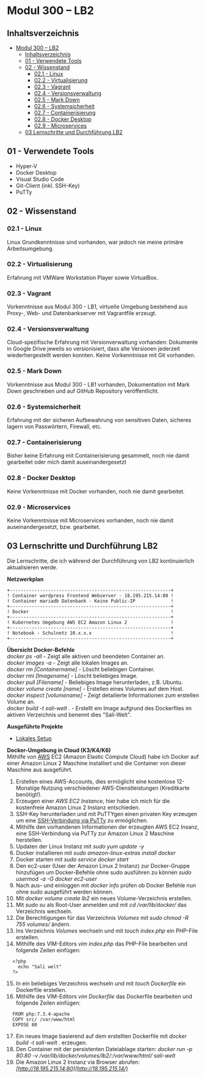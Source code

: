 # Modul 300 – LB2

## Inhaltsverzeichnis
- [Modul 300 – LB2](#modul-300-%E2%80%93-lb2)
  - [Inhaltsverzeichnis](#inhaltsverzeichnis)
  - [01 - Verwendete Tools](#01---verwendete-tools)
  - [02 - Wissenstand](#02---wissenstand)
    - [02.1 - Linux](#021---linux)
    - [02.2 - Virtualisierung](#022---virtualisierung)
    - [02.3 - Vagrant](#023---vagrant)
    - [02.4 - Versionsverwaltung](#024---versionsverwaltung)
    - [02.5 - Mark Down](#025---mark-down)
    - [02.6 - Systemsicherheit](#026---systemsicherheit)
    - [02.7 - Containerisierung](#027---containerisierung)
    - [02.8 - Docker Desktop](#028---docker-desktop)
    - [02.9 - Microservices](#029---microservices)
  - [03 Lernschritte und Durchführung LB2](#03-lernschritte-und-durchf%C3%BChrung-lb2)


## 01 - Verwendete Tools
* Hyper-V
* Docker Desktop
* Visual Studio Code
* Git-Client (inkl. SSH-Key)
* PuTTy
  
## 02 - Wissenstand

### 02.1 - Linux
Linux Grundkenntnisse sind vorhanden, war jedoch nie meine primäre Arbeitsumgebung.

### 02.2 - Virtualisierung
Erfahrung mit VMWare Workstation Player sowie VirtualBox.

### 02.3 - Vagrant
Vorkenntnisse aus Modul 300 - LB1, virtuelle Umgebung bestehend aus Proxy-, Web- und Datenbankserver mit Vagrantfile erzeugt.  

### 02.4 - Versionsverwaltung
Cloud-spezifische Erfahrung mit Versionverwaltung vorhanden: Dokumente in Google Drive jeweils so versionisiert, dass alte Versionen jederzeit wiederhergestellt werden konnten.
Keine Vorkenntnisse mit Git vorhanden.

### 02.5 - Mark Down
Vorkenntnisse aus Modul 300 - LB1 vorhanden, Dokumentation mit Mark Down geschrieben und auf GitHub Repository veröffentlicht.

### 02.6 - Systemsicherheit
Erfahrung mit der sicheren Aufbewahrung von sensitiven Daten, sicheres lagern von Passwörtern, Firewall, etc.  

### 02.7 - Containerisierung
Bisher keine Erfahrung mit Containerisierung gesammelt, noch nie damit gearbeitet oder mich damit auseinandergesetzt  

### 02.8 - Docker Desktop
Keine Vorkenntnisse mit Docker vorhanden, noch nie damit gearbeitet.  

### 02.9 - Microservices
Keine Vorkenntnisse mit Microservices vorhanden, noch nie damit auseinandergesetzt, bzw. gearbeitet.  

## 03 Lernschritte und Durchführung LB2
Die Lernschritte, die ich während der Durchführung von LB2 kontinuierlich aktualisieren werde.  

**Netzwerkplan**  
```
+-----------------------------------------------------------+
! Container wordpress Frontend Webserver - 18.195.215.14:80 !
! Container mariadb Datenbank - Keine Public-IP             !
+-----------------------------------------------------------+
! Docker                                                    !
+-----------------------------------------------------------+
! Kubernetes Umgebung AWS EC2 Amazon Linux 2                !
+-----------------------------------------------------------+
! Notebook - Schulnetz 10.x.x.x                             !
+-----------------------------------------------------------+
```

**Übersicht Docker-Befehle**  
*docker ps -all*                                                - Zeigt alle aktiven und beendeten Container an.  
*docker images -a*                                              - Zeigt alle lokalen Images an.  
*docker rm [Containername]*                                     - Löscht beliebigen Container.  
*docker rmi [Imagename]*                                        - Löscht beliebiges Image.  
*docker pull [Filename]*                                        - Beliebiges Image herunterladen, z.B. Ubuntu.  
*docker volume create [name]*                                   - Erstellen eines Volumes auf dem Host.  
*docker inspect [volumename]*                                   - Zeigt detailierte Informationen zum erstellen Volume an.   
*docker build -t sali-welt .*                                   - Erstellt ein Image aufgrund des Dockerfiles im aktiven Verzeichnis und benennt dies "Sali-Welt".  

**Ausgeführte Projekte**
* [Lokales Setup](Lokales_Setup.md)

**Docker-Umgebung in Cloud (K3/K4/K6)**  
Mithilfe von [AWS](https://aws.amazon.com/) EC2 (Amazon Elastic Compute Cloud) habe ich Docker auf einer Amazon Linux 2 Maschine installiert und die Container von dieser Maschine aus ausgeführt.  
1. Erstellen eines AWS-Accounts, dies ermöglicht eine kostenlose 12-Monatige Nutzung verschiedener AWS-Dienstleistungen (Kreditkarte benötigt!).  
2. Erzeugen einer *AWS EC2 Instance*, hier habe ich mich für die kostenfreie Amazon Linux 2 Instanz entschieden.  
3. SSH-Key herunterladen und mit PuTTYgen einen privaten Key erzeugen um eine [SSH-Verbindung via PuTTy](https://docs.aws.amazon.com/AWSEC2/latest/UserGuide/putty.html?icmpid=docs_ec2_console) zu ermöglichen.  
4. Mithilfe den vorhandenen Informationen der erzeugten AWS EC2 Insanz, eine SSH-Verbindung via PuTTy zur Amazon Linux 2 Maschine herstellen.  
5. Updaten der Linux Instanz mit *sudo yum update -y*  
6. Docker installieren mit *sudo amazon-linux-extras install docker*
7. Docker starten mit *sudo service docker start*  
8. Den ec2-user (User der Amazon Linux 2 Instanz) zur Docker-Gruppe hinzufügen um Docker-Befehle ohne sudo ausführen zu können *sudo usermod -a -G docker ec2-user*  
9. Nach aus- und einloggen mit *docker info* prüfen ob Docker Befehle nun ohne sudo ausgeführt werden können.  
10. Mit *docker volume create lb2* ein neues Volume-Verzeichnis erstellen.  
11. Mit *sudo su* als Root-User anmelden und mit *cd /var/lib/docker/* das Verzeichnis wechseln.  
12. Die Berechtigungen für das Verzeichnis *Volumes* mit *sudo chmod -R 755 volumes/* ändern.  
13. Ins Verzeichnis *Volumes* wechseln und mit *touch index.php* ein PHP-File erstellen.  
14. Mithilfe des VIM-Editors *vim index.php* das PHP-File bearbeiten und folgende Zeilen einfügen:  
```
  <?php
    echo "Sali welt"
  ?>
```
15. In ein beliebiges Verzeichnis wechseln und mit *touch Dockerfile* ein Dockerfile erstellen.  
16. Mithilfe des VIM-Editors *vim Dockerfile* das Dockerfile bearbeiten und folgende Zeilen einfügen:  
```
  FROM php:7.3.4-apache
  COPY src/ /var/www/html
  EXPOSE 80
```  
17. Ein neues Image basierend auf dem erstellten Dockerfile mit *docker build -t sali-welt .* erzeugen.  
18. Den Container mit der persistenten Dateiablage starten: *docker run -p 80:80 -v /var/lib/docker/volumes/lb2/:/var/www/html/ sali-welt*  
19. Die Amazon Linux 2 Instanz via Browser abrufen: *[http://18.195.215.14:80](http://18.195.215.14/)*